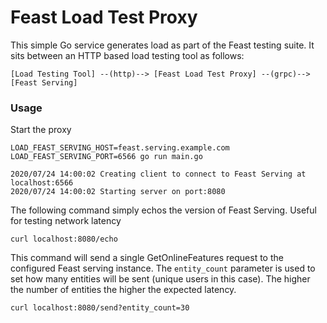 # Feast Load Test Proxy

This simple Go service generates load as part of the Feast testing suite. It sits between an HTTP based load testing tool as follows:

```
[Load Testing Tool] --(http)--> [Feast Load Test Proxy] --(grpc)--> [Feast Serving]
```

### Usage
Start the proxy
```
LOAD_FEAST_SERVING_HOST=feast.serving.example.com LOAD_FEAST_SERVING_PORT=6566 go run main.go
```
```
2020/07/24 14:00:02 Creating client to connect to Feast Serving at localhost:6566
2020/07/24 14:00:02 Starting server on port:8080
```

The following command simply echos the version of Feast Serving. Useful for testing network latency
```
curl localhost:8080/echo
```

This command will send a single GetOnlineFeatures request to the configured Feast serving instance. The `entity_count` parameter is used to set how many entities will be sent (unique users in this case). The higher the number of entities the higher the expected latency.

```
curl localhost:8080/send?entity_count=30
```